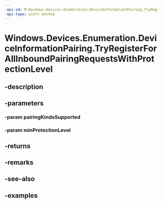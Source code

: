 ```yaml
---
-api-id: M:Windows.Devices.Enumeration.DeviceInformationPairing.TryRegisterForAllInboundPairingRequestsWithProtectionLevel(Windows.Devices.Enumeration.DevicePairingKinds,Windows.Devices.Enumeration.DevicePairingProtectionLevel)
-api-type: winrt method
---
```


<!-- Method syntax.
public bool DeviceInformationPairing.TryRegisterForAllInboundPairingRequestsWithProtectionLevel(DevicePairingKinds pairingKindsSupported, DevicePairingProtectionLevel minProtectionLevel)
-->

# Windows.Devices.Enumeration.DeviceInformationPairing.TryRegisterForAllInboundPairingRequestsWithProtectionLevel

## -description

## -parameters

### -param pairingKindsSupported

### -param minProtectionLevel

## -returns

## -remarks

## -see-also

## -examples

